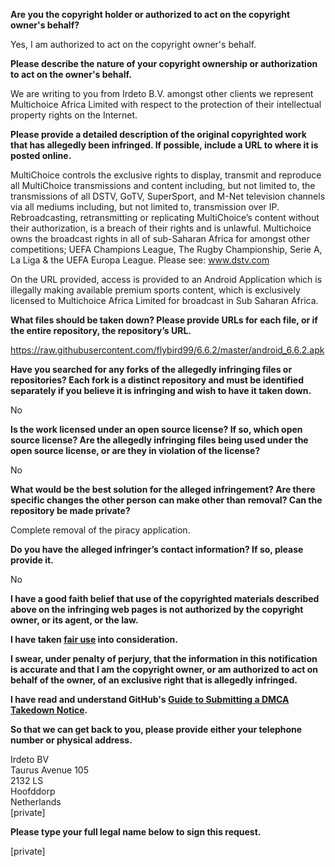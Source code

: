 **Are you the copyright holder or authorized to act on the copyright owner's behalf?**

Yes, I am authorized to act on the copyright owner's behalf.

**Please describe the nature of your copyright ownership or authorization to act on the owner's behalf.**

We are writing to you from Irdeto B.V. amongst other clients we represent Multichoice Africa Limited with respect to the protection of their intellectual property rights on the Internet.

**Please provide a detailed description of the original copyrighted work that has allegedly been infringed. If possible, include a URL to where it is posted online.**

MultiChoice controls the exclusive rights to display, transmit and reproduce all MultiChoice transmissions and content including, but not limited to, the transmissions of all DSTV, GoTV, SuperSport, and M-Net television channels via all mediums including, but not limited to, transmission over IP. Rebroadcasting, retransmitting or replicating MultiChoice’s content without their authorization, is a breach of their rights and is unlawful. Multichoice owns the broadcast rights in all of sub-Saharan Africa for amongst other competitions; UEFA Champions League, The Rugby Championship, Serie A, La Liga & the UEFA Europa League. Please see: www.dstv.com

On the URL provided, access is provided to an Android Application which is illegally making available premium sports content, which is exclusively licensed to Multichoice Africa Limited for broadcast in Sub Saharan Africa.

**What files should be taken down? Please provide URLs for each file, or if the entire repository, the repository’s URL.**

https://raw.githubusercontent.com/flybird99/6.6.2/master/android_6.6.2.apk

**Have you searched for any forks of the allegedly infringing files or repositories? Each fork is a distinct repository and must be identified separately if you believe it is infringing and wish to have it taken down.**

No

**Is the work licensed under an open source license? If so, which open source license? Are the allegedly infringing files being used under the open source license, or are they in violation of the license?**

No

**What would be the best solution for the alleged infringement? Are there specific changes the other person can make other than removal? Can the repository be made private?**

Complete removal of the piracy application.

**Do you have the alleged infringer’s contact information? If so, please provide it.**

No

**I have a good faith belief that use of the copyrighted materials described above on the infringing web pages is not authorized by the copyright owner, or its agent, or the law.**

**I have taken <a href="https://www.lumendatabase.org/topics/22">fair use</a> into consideration.**

**I swear, under penalty of perjury, that the information in this notification is accurate and that I am the copyright owner, or am authorized to act on behalf of the owner, of an exclusive right that is allegedly infringed.**

**I have read and understand GitHub's <a href="https://docs.github.com/articles/guide-to-submitting-a-dmca-takedown-notice/">Guide to Submitting a DMCA Takedown Notice</a>.**

**So that we can get back to you, please provide either your telephone number or physical address.**

Irdeto BV  
Taurus Avenue 105  
2132 LS  
Hoofddorp  
Netherlands  
[private]

**Please type your full legal name below to sign this request.**

[private]

